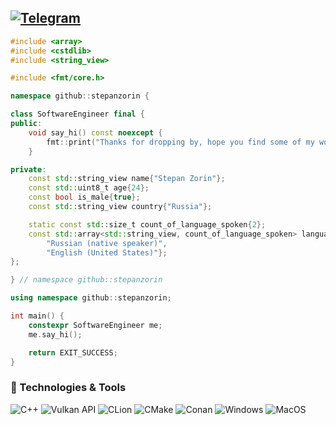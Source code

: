 ## [![Telegram](https://img.shields.io/badge/-contact_me_via_Telegram-090909?style=for-the-badge&logo=telegram&logoColor=27A0D9)](https://t.me/zorinsa)

```cpp
#include <array>
#include <cstdlib>
#include <string_view>

#include <fmt/core.h>

namespace github::stepanzorin {

class SoftwareEngineer final {
public:
    void say_hi() const noexcept {
        fmt::print("Thanks for dropping by, hope you find some of my work interesting.");
    }

private:
    const std::string_view name{"Stepan Zorin"};
    const std::uint8_t age{24};
    const bool is_male{true};
    const std::string_view country{"Russia"};

    static const std::size_t count_of_language_spoken{2};
    const std::array<std::string_view, count_of_language_spoken> language_spoken{
        "Russian (native speaker)",
        "English (United States)"};
};

} // namespace github::stepanzorin

using namespace github::stepanzorin;

int main() {
    constexpr SoftwareEngineer me;
    me.say_hi();

    return EXIT_SUCCESS;
}
```

### 🔧 Technologies & Tools
![C++](https://img.shields.io/badge/-C++-090909?style=for-the-badge&logo=C%2b%2b&logoColor=6296CC)
![Vulkan API](https://img.shields.io/badge/-vulkan-090909?style=for-the-badge&logo=vulkan&logoColor=ae0e28)
![CLion](https://img.shields.io/badge/-CLion-090909?style=for-the-badge&logo=CLion&logoColor=FFFFFF)
![CMake](https://img.shields.io/badge/-CMake-090909?style=for-the-badge&logo=CMake&logoColor=6296CC)
![Conan](https://img.shields.io/badge/-Conan-090909?style=for-the-badge&logo=Conan&logoColor=6296CC)
![Windows](https://img.shields.io/badge/-Windows-090909?style=for-the-badge&logo=Windows&logoColor=6296CC)
![MacOS](https://img.shields.io/badge/-MacOS-090909?style=for-the-badge&logo=MacOS&logoColor=6296CC)
